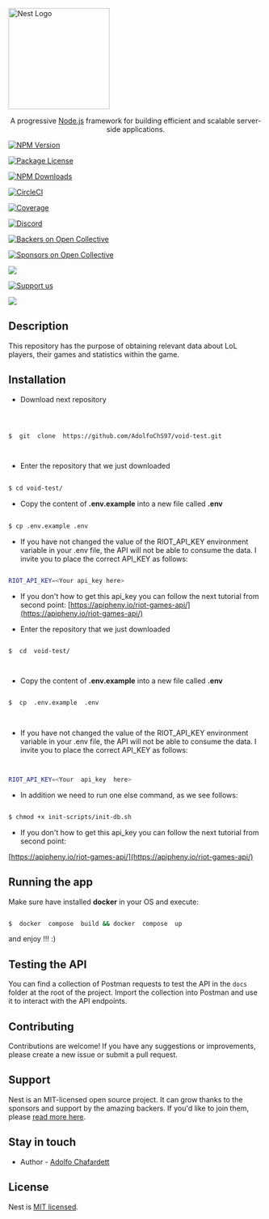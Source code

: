 <p  align="center">

  

<a  href="http://nestjs.com/"  target="blank"><img  src="https://nestjs.com/img/logo-small.svg"  width="200"  alt="Nest Logo" /></a>

  

</p>

  

  

[circleci-image]: https://img.shields.io/circleci/build/github/nestjs/nest/master?token=abc123def456

  

[circleci-url]: https://circleci.com/gh/nestjs/nest

  

  

<p  align="center">A progressive <a  href="http://nodejs.org"  target="_blank">Node.js</a> framework for building efficient and scalable server-side applications.</p>

  

<p  align="center">

  

<a  href="https://www.npmjs.com/~nestjscore"  target="_blank"><img  src="https://img.shields.io/npm/v/@nestjs/core.svg"  alt="NPM Version" /></a>

  

<a  href="https://www.npmjs.com/~nestjscore"  target="_blank"><img  src="https://img.shields.io/npm/l/@nestjs/core.svg"  alt="Package License" /></a>

  

<a  href="https://www.npmjs.com/~nestjscore"  target="_blank"><img  src="https://img.shields.io/npm/dm/@nestjs/common.svg"  alt="NPM Downloads" /></a>

  

<a  href="https://circleci.com/gh/nestjs/nest"  target="_blank"><img  src="https://img.shields.io/circleci/build/github/nestjs/nest/master"  alt="CircleCI" /></a>

  

<a  href="https://coveralls.io/github/nestjs/nest?branch=master"  target="_blank"><img  src="https://coveralls.io/repos/github/nestjs/nest/badge.svg?branch=master#9"  alt="Coverage" /></a>

  

<a  href="https://discord.gg/G7Qnnhy"  target="_blank"><img  src="https://img.shields.io/badge/discord-online-brightgreen.svg"  alt="Discord"/></a>

  

<a  href="https://opencollective.com/nest#backer"  target="_blank"><img  src="https://opencollective.com/nest/backers/badge.svg"  alt="Backers on Open Collective" /></a>

  

<a  href="https://opencollective.com/nest#sponsor"  target="_blank"><img  src="https://opencollective.com/nest/sponsors/badge.svg"  alt="Sponsors on Open Collective" /></a>

  

<a  href="https://paypal.me/kamilmysliwiec"  target="_blank"><img  src="https://img.shields.io/badge/Donate-PayPal-ff3f59.svg"/></a>

  

<a  href="https://opencollective.com/nest#sponsor"  target="_blank"><img  src="https://img.shields.io/badge/Support%20us-Open%20Collective-41B883.svg"  alt="Support us"></a>

  

<a  href="https://twitter.com/nestframework"  target="_blank"><img  src="https://img.shields.io/twitter/follow/nestframework.svg?style=social&label=Follow"></a>

  

</p>

  

<!--[![Backers on Open Collective](https://opencollective.com/nest/backers/badge.svg)](https://opencollective.com/nest#backer)

  

[![Sponsors on Open Collective](https://opencollective.com/nest/sponsors/badge.svg)](https://opencollective.com/nest#sponsor)-->

  

  

## Description

  

This repository has the purpose of obtaining relevant data about LoL players, their games and statistics within the game.

  

## Installation

  

- Download next repository

  

```bash

  

$  git  clone  https://github.com/AdolfoChS97/void-test.git

  

```

- Enter the repository that we just downloaded

```bash
	
$ cd void-test/

```
 
 -  Copy the content of **.env.example** into a new file called **.env** 

```bash
	
$ cp .env.example .env

```
 
 - If you have not changed the value of the RIOT_API_KEY environment variable in your .env file, the API will not be able to consume the data. I invite you to place the correct API_KEY as follows: 
 
```bash 

RIOT_API_KEY=<Your api_key here>

```

- If you don't how to get this api_key you can follow the next tutorial from second point: 
[https://apipheny.io/riot-games-api/](https://apipheny.io/riot-games-api/)


- Enter the repository that we just downloaded

  

```bash

$  cd  void-test/

  

```

- Copy the content of **.env.example** into a new file called **.env**

  

```bash

$  cp  .env.example  .env

  

```

- If you have not changed the value of the RIOT_API_KEY environment variable in your .env file, the API will not be able to consume the data. I invite you to place the correct API_KEY as follows:

```bash

 
RIOT_API_KEY=<Your  api_key  here>


```

- In addition we need to run one else command, as we see follows: 

```bash

$ chmod +x init-scripts/init-db.sh

```

  

- If you don't how to get this api_key you can follow the next tutorial from second point:

[https://apipheny.io/riot-games-api/](https://apipheny.io/riot-games-api/)

  
  

## Running the app

  

Make sure have installed **docker** in your OS and execute:

  

```bash

$  docker  compose  build && docker  compose  up

```

  

and enjoy !!! :)

  

## Testing the API

  

You can find a collection of Postman requests to test the API in the `docs` folder at the root of the project. Import the collection into Postman and use it to interact with the API endpoints.

  

## Contributing

  

Contributions are welcome! If you have any suggestions or improvements, please create a new issue or submit a pull request.

  
## Support


Nest is an MIT-licensed open source project. It can grow thanks to the sponsors and support by the amazing backers. If you'd like to join them, please [read more here](https://docs.nestjs.com/support).

  
## Stay in touch

- Author - [Adolfo Chafardett](mailto:adolfo1997a@gmail.com)

## License

Nest is [MIT licensed](LICENSE).
